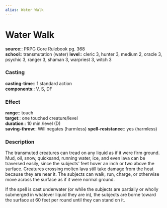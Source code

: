 ```yaml
---
alias: Water Walk
---
```


# Water Walk 

**source**:: PRPG Core Rulebook pg. 368  
**school**:: transmutation (water)
**level**:: cleric 3, hunter 3, medium 2, oracle 3, psychic 3, ranger 3, shaman 3, warpriest 3, witch 3

### Casting 

**casting-time**:: 1 standard action  
**components**:: V, S, DF

### Effect 

**range**:: touch  
**target**:: one touched creature/level  
**duration**:: 10 min./level (D)  
**saving-throw**:: Will negates (harmless)
**spell-resistance**:: yes (harmless)

### Description 

The transmuted creatures can tread on any liquid as if it were firm ground. Mud, oil, snow, quicksand, running water, ice, and even lava can be traversed easily, since the subjects' feet hover an inch or two above the surface. Creatures crossing molten lava still take damage from the heat because they are near it. The subjects can walk, run, charge, or otherwise move across the surface as if it were normal ground.  
  
If the spell is cast underwater (or while the subjects are partially or wholly submerged in whatever liquid they are in), the subjects are borne toward the surface at 60 feet per round until they can stand on it.

